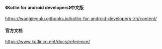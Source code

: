 #### 《Kotlin for android developers》中文版
https://wangjiegulu.gitbooks.io/kotlin-for-android-developers-zh/content/

#### 官方文档
https://www.kotlincn.net/docs/reference/